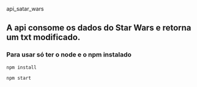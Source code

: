 api_satar_wars

## A api consome os dados do Star Wars e retorna um txt modificado.
### Para usar só ter o node e o npm instalado

```
npm install
```

```
npm start
```

